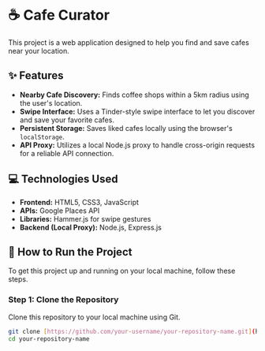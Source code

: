 # ☕ Cafe Curator

This project is a web application designed to help you find and save cafes near your location.

## ✨ Features

- **Nearby Cafe Discovery:** Finds coffee shops within a 5km radius using the user's location.
- **Swipe Interface:** Uses a Tinder-style swipe interface to let you discover and save your favorite cafes.
- **Persistent Storage:** Saves liked cafes locally using the browser's `localStorage`.
- **API Proxy:** Utilizes a local Node.js proxy to handle cross-origin requests for a reliable API connection.

## 💻 Technologies Used

- **Frontend:** HTML5, CSS3, JavaScript
- **APIs:** Google Places API
- **Libraries:** Hammer.js for swipe gestures
- **Backend (Local Proxy):** Node.js, Express.js

## 🚀 How to Run the Project

To get this project up and running on your local machine, follow these steps.

### Step 1: Clone the Repository

Clone this repository to your local machine using Git.

```bash
git clone [https://github.com/your-username/your-repository-name.git](https://github.com/your-username/your-repository-name.git)
cd your-repository-name
